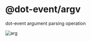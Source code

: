 # @dot-event/argv

dot-event argument parsing operation

![arg](https://media.giphy.com/media/3o7TKzyIPAiMR1pErK/giphy.gif)
